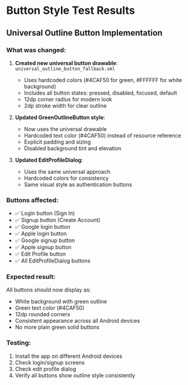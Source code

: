 # Button Style Test Results

## Universal Outline Button Implementation

### What was changed:
1. **Created new universal button drawable**: `universal_outline_button_fallback.xml`
   - Uses hardcoded colors (#4CAF50 for green, #FFFFFF for white background)
   - Includes all button states: pressed, disabled, focused, default
   - 12dp corner radius for modern look
   - 2dp stroke width for clear outline

2. **Updated GreenOutlineButton style**:
   - Now uses the universal drawable
   - Hardcoded text color (#4CAF50) instead of resource reference
   - Explicit padding and sizing
   - Disabled background tint and elevation

3. **Updated EditProfileDialog**:
   - Uses the same universal approach
   - Hardcoded colors for consistency
   - Same visual style as authentication buttons

### Buttons affected:
- ✅ Login button (Sign In)
- ✅ Signup button (Create Account) 
- ✅ Google login button
- ✅ Apple login button
- ✅ Google signup button
- ✅ Apple signup button
- ✅ Edit Profile button
- ✅ All EditProfileDialog buttons

### Expected result:
All buttons should now display as:
- White background with green outline
- Green text color (#4CAF50)
- 12dp rounded corners
- Consistent appearance across all Android devices
- No more plain green solid buttons

### Testing:
1. Install the app on different Android devices
2. Check login/signup screens
3. Check edit profile dialog
4. Verify all buttons show outline style consistently

